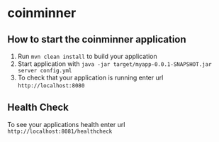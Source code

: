 # coinminner

How to start the coinminner application
---

1. Run `mvn clean install` to build your application
1. Start application with `java -jar target/myapp-0.0.1-SNAPSHOT.jar server config.yml`
1. To check that your application is running enter url `http://localhost:8080`

Health Check
---

To see your applications health enter url `http://localhost:8081/healthcheck`
